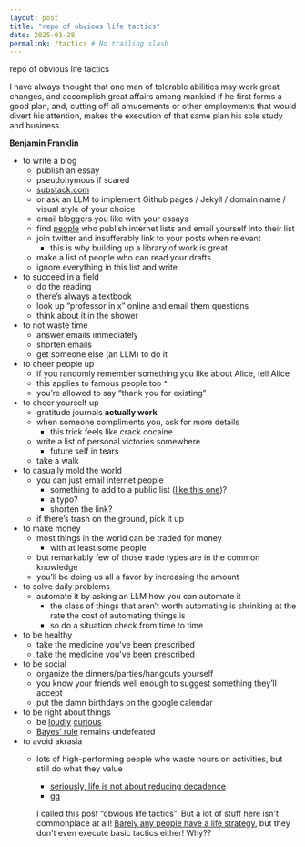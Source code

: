 ```yaml
---
layout: post
title: "repo of obvious life tactics"
date: 2025-01-28
permalink: /tactics # No trailing slash
---
```


repo of obvious life tactics  <!-- Add the title as an H1 heading in the content -->
        

I have always thought that one man of tolerable abilities may work great changes, and accomplish great affairs among mankind if he first forms a good plan, and, cutting off all amusements or other employments that would divert his attention, makes the execution of that same plan his sole study and business. 

**Benjamin Franklin**

- to write a blog
  - publish an essay
  - pseudonymous if scared
  - <u>[substack.com ](http://substack.com)</u>
  - or ask an LLM to implement Github pages / Jekyll / domain name / visual style of your choice 
  - email bloggers you like with your essays
  - find <u>[people](https://substack.com/@samenright/posts)</u> who publish internet lists and email yourself into their list
  - join twitter and insufferably link to your posts when relevant
    - this is why building up a library of work is great
  - make a list of people who can read your drafts
  - ignore everything in this list and write
- to succeed in a field
  - do the reading
  - there’s always a textbook
  - look up “professor in x” online and email them questions
  - think about it in the shower
- to not waste time
  - answer emails immediately
  - shorten emails
  - get someone else (an LLM) to do it
- to cheer people up
  - if you randomly remember something you like about Alice, tell Alice
  - this applies to famous people too ^ 
  - you’re allowed to say “thank you for existing” 
- to cheer yourself up
  - gratitude journals **actually work**
  - when someone compliments you, ask for more details
    - this trick feels like crack cocaine
  - write a list of personal victories somewhere
    - future self in tears
  - take a walk
- to casually mold the world
  - you can just email internet people
    - something to add to a public list (<u>[like this one](mailto:croissanthology@gmail.com)</u>)?
    - a typo?
    - shorten the link?
  - if there’s trash on the ground, pick it up
- to make money
  - most things in the world can be traded for money 
    - with at least some people
  - but remarkably few of those trade types are in the common knowledge
  - you’ll be doing us all a favor by increasing the amount
- to solve daily problems
  - automate it by asking an LLM how you can automate it
    - the class of things that aren’t worth automating is shrinking at the rate the cost of automating things is
    - so do a situation check from time to time
- to be healthy
  - take the medicine you've been prescribed
  - take the medicine you've been prescribed 
- to be social
  - organize the dinners/parties/hangouts yourself 
  - you know your friends well enough to suggest something they’ll accept
  - put the damn birthdays on the google calendar
- to be right about things
  - be <u>[loudly](https://x.com/__drewface/status/1875290969152864285)</u> <u>[curious](https://x.com/paulg/status/1883488719048785934)</u> 
  - <u>[Bayes’ rule](https://arbital.com/p/bayes_rule/?l=1zq)</u> remains undefeated
- to avoid akrasia
  - lots of high-performing people who waste hours on activities, but still do what they value
    - <u>[seriously, life is not about reducing decadence](https://x.com/visakanv/status/1653376345802694657)</u>
    - <u>[gg](https://pbs.twimg.com/media/FvIHo0naQAAw3aP?format=jpg&name=medium)</u>


	I called this post “obvious life tactics". But a lot of stuff here isn't commonplace at all! <u>[Barely any people have a life strategy](https://theonion.com/study-average-person-s-life-plan-can-only-withstand-25-1819578876/)</u>, but they don't even execute basic tactics either! Why?? 


